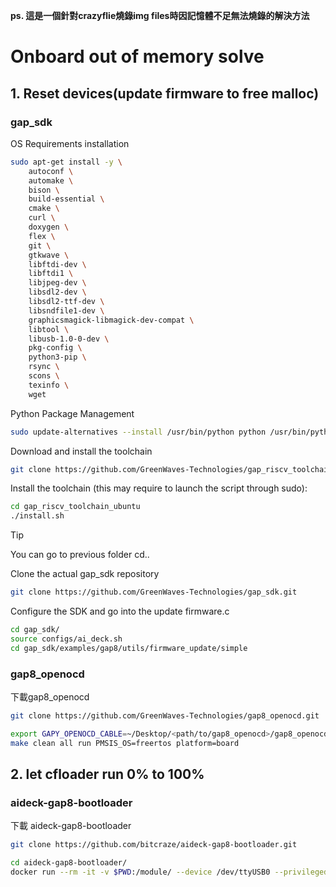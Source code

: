 **ps. 這是一個針對crazyflie燒錄img files時因記憶體不足無法燒錄的解決方法**

# Onboard out of memory solve

## 1. Reset devices(update firmware to free malloc)
### gap_sdk
OS Requirements installation
```bash
sudo apt-get install -y \
    autoconf \
    automake \
    bison \
    build-essential \
    cmake \
    curl \
    doxygen \
    flex \
    git \
    gtkwave \
    libftdi-dev \
    libftdi1 \
    libjpeg-dev \
    libsdl2-dev \
    libsdl2-ttf-dev \
    libsndfile1-dev \
    graphicsmagick-libmagick-dev-compat \
    libtool \
    libusb-1.0-0-dev \
    pkg-config \
    python3-pip \
    rsync \
    scons \
    texinfo \
    wget
```

Python Package Management
```bash
sudo update-alternatives --install /usr/bin/python python /usr/bin/python3 10
```

Download and install the toolchain
```bash
git clone https://github.com/GreenWaves-Technologies/gap_riscv_toolchain_ubuntu.git
```

Install the toolchain (this may require to launch the script through sudo):
```bash
cd gap_riscv_toolchain_ubuntu
./install.sh
```

> [!TIP]
> You can go to previous folder cd..

Clone the actual gap_sdk repository
```bash
git clone https://github.com/GreenWaves-Technologies/gap_sdk.git
```

Configure the SDK and go into the update firmware.c
```bash
cd gap_sdk/
source configs/ai_deck.sh
cd gap_sdk/examples/gap8/utils/firmware_update/simple
```

### gap8_openocd
下載gap8_openocd
```bash
git clone https://github.com/GreenWaves-Technologies/gap8_openocd.git
```
```bash
export GAPY_OPENOCD_CABLE=~/Desktop/<path/to/gap8_openocd>/gap8_openocd/tcl/interface/ftdi/olimex-arm-usb-tiny-h.cfg
make clean all run PMSIS_OS=freertos platform=board
```

## 2. let cfloader run 0% to 100%
### aideck-gap8-bootloader
下載 aideck-gap8-bootloader
```bash
git clone https://github.com/bitcraze/aideck-gap8-bootloader.git
```
```bash
cd aideck-gap8-bootloader/
docker run --rm -it -v $PWD:/module/ --device /dev/ttyUSB0 --privileged -P bitcraze/aideck /bin/bash -c 'export GAPY_OPENOCD_CABLE=interface/ftdi/olimex-arm-usb-tiny-h.cfg; source /gap_sdk/configs/ai_deck.sh; cd /module/;  make all image flash'
```
